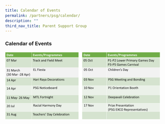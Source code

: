```yaml
---
title: Calendar of Events
permalink: /partners/psg/calendar/
description: ""
third_nav_title: Parent Support Group
---
```

### Calendar of Events
![](/images/PSG/calendar%20final.png)